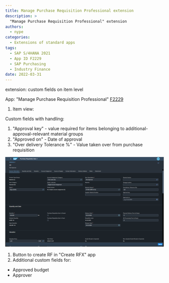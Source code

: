 ```yaml
---
title: Manage Purchase Requisition Professional extension
description: >
  "Manage Purchase Requisition Professional" extension
authors:
  - nype
categories:
  - Extensions of standard apps
tags:
  - SAP S/4HANA 2021
  - App ID F2229
  - SAP Purchasing
  - Industry Finance
date: 2022-03-31
---
```


<!-- more -->


extension: custom fields on item level

App: "Manage Purchase Requisition Professional" [F2229]( https://fioriappslibrary.hana.ondemand.com/sap/fix/externalViewer/#/detail/Apps(%27F2229%27)/S23OP )

1. Item view:

Custom fields with handling:

1. "Approval key" - value required for items belonging to additional-approval-relevant material groups
2. "Approved on" - Date of approval
3. "Over delivery Tolerance %" - Value taken over from purchase requisition

[![Extended SAP Fiori app R0002 ](R0002/F2229.png)](R0002/F2229.png)

1. Button to create RF in "Create RFX" app
2. Additional custom fields for:
- Approved budget
- Approver

